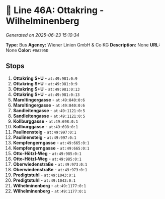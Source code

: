 # 🚌 Line 46A: Ottakring - Wilhelminenberg

*Generated on 2025-06-23 15:10:34*

**Type:** Bus
**Agency:** Wiener Linien GmbH & Co KG
**Description:** None
**URL:** None
**Color:** `#0A295D`

## Stops

1. **Ottakring S+U** - `at:49:981:0:9`
2. **Ottakring S+U** - `at:49:981:0:9`
3. **Ottakring S+U** - `at:49:981:0:13`
4. **Ottakring S+U** - `at:49:981:0:13`
5. **Maroltingergasse** - `at:49:840:0:6`
6. **Maroltingergasse** - `at:49:840:0:6`
7. **Sandleitengasse** - `at:49:1121:0:5`
8. **Sandleitengasse** - `at:49:1121:0:5`
9. **Kollburggasse** - `at:49:698:0:1`
10. **Kollburggasse** - `at:49:698:0:1`
11. **Paulinensteig** - `at:49:997:0:1`
12. **Paulinensteig** - `at:49:997:0:1`
13. **Kempfengerngasse** - `at:49:665:0:1`
14. **Kempfengerngasse** - `at:49:665:0:1`
15. **Otto-Hötzl-Weg** - `at:49:985:0:1`
16. **Otto-Hötzl-Weg** - `at:49:985:0:1`
17. **Oberwiedenstraße** - `at:49:973:0:1`
18. **Oberwiedenstraße** - `at:49:973:0:1`
19. **Predigtstuhl** - `at:49:1043:0:1`
20. **Predigtstuhl** - `at:49:1043:0:1`
21. **Wilhelminenberg** - `at:49:1177:0:1`
22. **Wilhelminenberg** - `at:49:1177:0:1`